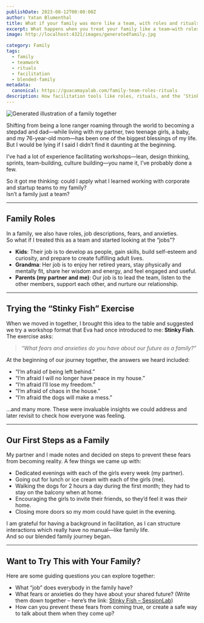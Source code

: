 ```yaml
---
publishDate: 2023-08-12T00:00:00Z
author: Yatan Blumenthal
title: What if your family was more like a team, with roles and rituals to keep it running smoothly?
excerpt: What happens when you treat your family like a team—with roles, rituals, and even workshops to surface hidden fears and build trust?
image: http://localhost:4321/images/generatedfamily.jpg

category: Family
tags:
  - family
  - teamwork
  - rituals
  - facilitation
  - blended-family
metadata:
  canonical: https://guacamayalab.com/family-team-roles-rituals
description: How facilitation tools like roles, rituals, and the ‘Stinky Fish’ exercise can turn family life into a smoother, more intentional team journey.
---
```


![Generated illustration of a family together](http://localhost:4321/images/generatedfamily.jpg)

Shifting from being a lone ranger roaming through the world to becoming a stepdad and dad—while living with my partner, two teenage girls, a baby, and my 76-year-old mom—has been one of the biggest blessings of my life.  
But I would be lying if I said I didn’t find it daunting at the beginning.  

I’ve had a lot of experience facilitating workshops—lean, design thinking, sprints, team-building, culture building—you name it, I’ve probably done a few.

So it got me thinking: could I apply what I learned working with corporate and startup teams to my family?  
Isn’t a family just a team?

---

## Family Roles

In a family, we also have roles, job descriptions, fears, and anxieties.  
So what if I treated this as a team and started looking at the “jobs”?  

- **Kids**: Their job is to develop as people, gain skills, build self-esteem and curiosity, and prepare to create fulfilling adult lives.  
- **Grandma**: Her job is to enjoy her retired years, stay physically and mentally fit, share her wisdom and energy, and feel engaged and useful.  
- **Parents (my partner and me)**: Our job is to lead the team, listen to the other members, support each other, and nurture our relationship.  

---

## Trying the “Stinky Fish” Exercise

When we moved in together, I brought this idea to the table and suggested we try a workshop format that Eva had once introduced to me: **Stinky Fish**.  
The exercise asks:  

> *“What fears and anxieties do you have about our future as a family?”*  

At the beginning of our journey together, the answers we heard included:  

- “I’m afraid of being left behind.”  
- “I’m afraid I will no longer have peace in my house.”  
- “I’m afraid I’ll lose my freedom.”  
- “I’m afraid of chaos in the house.”  
- “I’m afraid the dogs will make a mess.”  

…and many more. These were invaluable insights we could address and later revisit to check how everyone was feeling.  

---

## Our First Steps as a Family

My partner and I made notes and decided on steps to prevent these fears from becoming reality. A few things we came up with:  

- Dedicated evenings with each of the girls every week (my partner).  
- Going out for lunch or ice cream with each of the girls (me).  
- Walking the dogs for 2 hours a day during the first month; they had to stay on the balcony when at home.  
- Encouraging the girls to invite their friends, so they’d feel it was *their* home.  
- Closing more doors so my mom could have quiet in the evening.  

I am grateful for having a background in facilitation, as I can structure interactions which really have no manual—like family life.  
And so our blended family journey began.  

---

## Want to Try This with Your Family?

Here are some guiding questions you can explore together:  

- What “job” does everybody in the family have?  
- What fears or anxieties do they have about your shared future? (Write them down together – here’s the link: [Stinky Fish – SessionLab](https://www.sessionlab.com/methods/stinky-fish))  
- How can you prevent these fears from coming true, or create a safe way to talk about them when they come up?  

